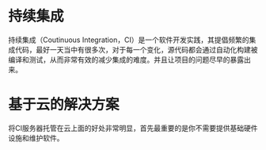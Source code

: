 # 持续集成

持续集成（Coutinuous Integration，CI）是一个软件开发实践，其提倡频繁的集成代码，最好一天当中有很多次，对于每一个变化，源代码都会通过自动化构建被编译和测试，从而非常有效的减少集成的难度。并且让项目的问题尽早的暴露出来。


# 基于云的解决方案

将CI服务器托管在云上面的好处非常明显，首先最重要的是你不需要提供基础硬件设施和维护软件。
